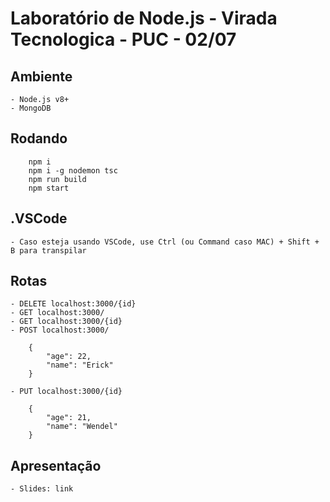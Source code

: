 # Laboratório de Node.js - Virada Tecnologica - PUC - 02/07

## Ambiente
    - Node.js v8+
    - MongoDB

## Rodando
```
    npm i
    npm i -g nodemon tsc
    npm run build
    npm start

```
## .VSCode
    - Caso esteja usando VSCode, use Ctrl (ou Command caso MAC) + Shift + B para transpilar

## Rotas

    - DELETE localhost:3000/{id}
    - GET localhost:3000/
    - GET localhost:3000/{id}
    - POST localhost:3000/
  
        {
            "age": 22,
            "name": "Erick"
        }
  
    - PUT localhost:3000/{id}
  
        {
            "age": 21,
            "name": "Wendel"
        }
  

## Apresentação
    - Slides: link